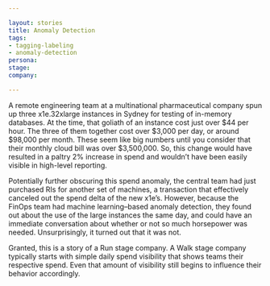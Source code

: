 ```yaml
---

layout: stories
title: Anomaly Detection
tags: 
- tagging-labeling
- anomaly-detection
persona:
stage:
company:

---
```


A remote engineering team at a multinational pharmaceutical company spun up three x1e.32xlarge instances in Sydney for testing of in-memory databases. At the time, that goliath of an instance cost just over $44 per hour. The three of them together cost over $3,000 per day, or around $98,000 per month. These seem like big numbers until you consider that their monthly cloud bill was over $3,500,000. So, this change would have resulted in a paltry 2% increase in spend and wouldn’t have been easily visible in high-level reporting.

Potentially further obscuring this spend anomaly, the central team had just purchased RIs for another set of machines, a transaction that effectively canceled out the spend delta of the new x1e’s. However, because the FinOps team had machine learning–based anomaly detection, they found out about the use of the large instances the same day, and could have an immediate conversation about whether or not so much horsepower was needed. Unsurprisingly, it turned out that it was not.

Granted, this is a story of a Run stage company. A Walk stage company typically starts with simple daily spend visibility that shows teams their respective spend. Even that amount of visibility still begins to influence their behavior accordingly.
